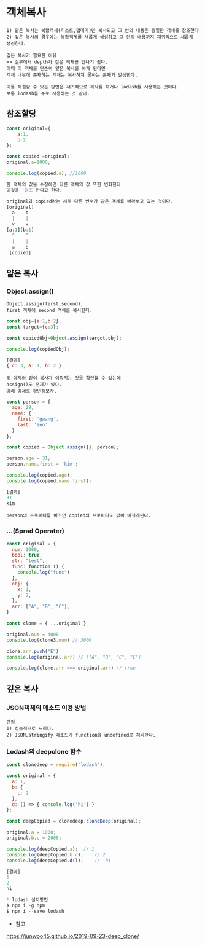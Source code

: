# 객체복사

```
1) 얕은 복사는 복합객체(리스트,껍데기)만 복사되고 그 안의 내용은 동일한 객체를 참조한다 
2) 깊은 복사의 경우에는 복합객체를 새롭게 생성하고 그 안의 내용까지 재귀적으로 새롭게 생성한다.

깊은 복사가 필요한 이유 
=> 실무에서 depth가 깊은 객체를 만나기 쉽다.
이때 이 객체를 단순히 얕은 복사를 하게 된다면
객체 내부에 존재하는 객체는 복사하지 못하는 문제가 발생한다.

이를 해결할 수 있는 방법은 재귀적으로 복사를 하거나 lodash를 사용하는 것이다.
보통 lodash를 주로 사용하는 것 같다.
```



## 참조할당

```javascript
const original={
	a:1,
	b:2
};

const copied =original;
original.a=1000;

console.log(copied.a); //1000
```

```javascript
한 객체의 값을 수정하면 다른 객체의 값 또한 변화한다.
이것을 '참조'한다고 한다.

original과 copied라는 서로 다른 변수가 같은 객체를 바라보고 있는 것이다.
[original]
  a    b 
  |    |
  v    v
[a:1][b:1]
  ^    ^
  |    |
  a    b
 [copied]
```



## 얕은 복사

### Object.assign()

```
Object.assign(first,second);
first 객체에 second 객체를 복사한다.
```

```javascript
const obj={a:1,b:2};
const target={c:3};

const copiedObj=Object.assign(target,obj);

console.log(copiedObj);

[결과]
{ c: 3, a: 1, b: 2 }
```

```
위 예제와 같이 복사가 이뤄지는 것을 확인할 수 있는데
assign()도 문제가 있다.
아래 예제로 확인해보자.
```

```javascript
const person = {
  age: 29,
  name: {
    first: 'gwang',
    last: 'seo'
  }
};

const copied = Object.assign({}, person);

person.age = 31;
person.name.first = 'kim';

console.log(copied.age);	
console.log(copied.name.first);	

[결과]
31
kim
```

```
person의 프로퍼티를 바꾸면 copied의 프로퍼티도 값이 바뀌게된다.
```

### ...(Sprad Operater)

```javascript
const original = {
  num: 1000,
  bool: true,
  str: "test",
  func: function () {
    console.log("func")
  },
  obj: {
    x: 1,
    y: 2,
  },
  arr: ["A", "B", "C"],
}

const clone = { ...original }

original.num = 4000
console.log(clone3.num) // 3000

clone.arr.push("E")
console.log(original.arr) // ["A", "B", "C", "E"]

console.log(clone.arr === original.arr) // true
```



## 깊은 복사

### JSON객체의 메소드 이용 방법

```
단점
1) 성능적으로 느리다.
2) JSON.stringify 메소드가 function을 undefined로 처리한다.
```

### Lodash의 deepclone 함수

```javascript
const clonedeep = require('lodash');

const original = {
  a: 1,
  b: {
    c: 2
  },
  d: () => { console.log('hi') }
};

const deepCopied = clonedeep.cloneDeep(original);

original.a = 1000;
original.b.c = 2000;

console.log(deepCopied.a);	// 1	
console.log(deepCopied.b.c);	// 2
console.log(deepCopied.d());	// 'hi'

[결과]
1
2
hi

* lodash 설치방법
$ npm i -g npm
$ npm i --save lodash
```



- 참고

https://junwoo45.github.io/2019-09-23-deep_clone/